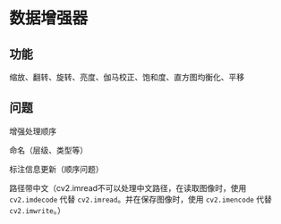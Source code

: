 # 数据增强器

##  功能

缩放、翻转、旋转、亮度、伽马校正、饱和度、直方图均衡化、平移

## 问题

增强处理顺序

命名（层级、类型等）

标注信息更新（顺序问题）

路径带中文（cv2.imread不可以处理中文路径，在读取图像时，使用 `cv2.imdecode` 代替 `cv2.imread`。并在保存图像时，使用 `cv2.imencode` 代替 `cv2.imwrite`。）
